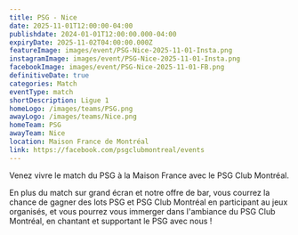 ```yaml
---
title: PSG - Nice
date: 2025-11-01T12:00:00-04:00
publishdate: 2024-01-01T12:00:00.000-04:00
expiryDate: 2025-11-02T04:00:00.000Z
featureImage: images/event/PSG-Nice-2025-11-01-Insta.png
instagramImage: images/event/PSG-Nice-2025-11-01-Insta.png
facebookImage: images/event/PSG-Nice-2025-11-01-FB.png
definitiveDate: true
categories: Match
eventType: match
shortDescription: Ligue 1
homeLogo: /images/teams/PSG.png
awayLogo: /images/teams/Nice.png
homeTeam: PSG
awayTeam: Nice
location: Maison France de Montréal
link: https://facebook.com/psgclubmontreal/events
---
```


Venez vivre le match du PSG à la Maison France avec le PSG Club Montréal.

En plus du match sur grand écran et notre offre de bar, vous courrez la chance de gagner des lots PSG et PSG Club Montréal en participant au jeux organisés, et vous pourrez vous immerger dans l'ambiance du PSG Club Montréal, en chantant et supportant le PSG avec nous !
